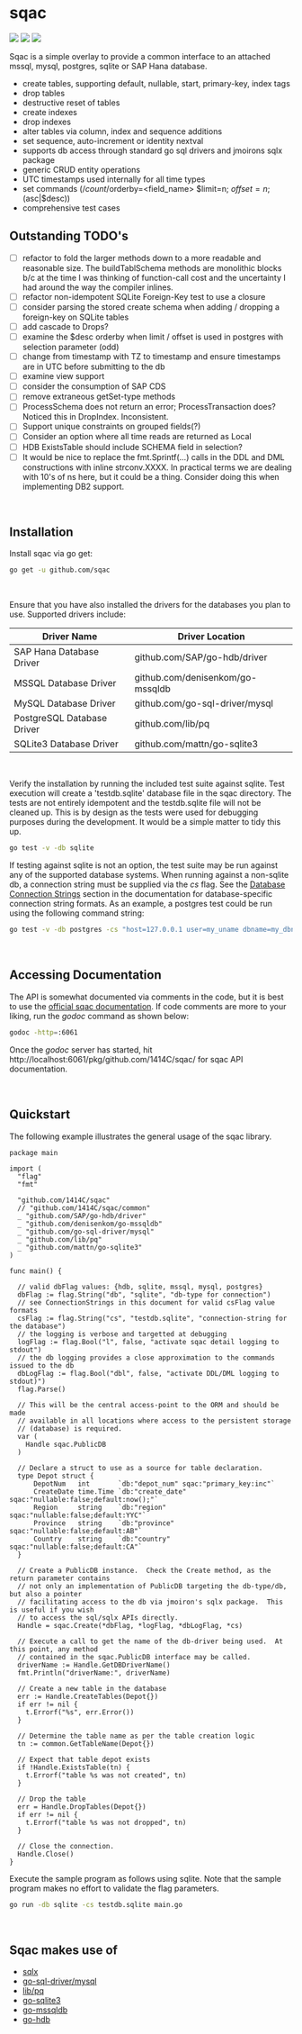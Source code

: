 # sqac

<a href="https://github.com/1414C/sqac/actions?query=workflow%3Asqac-build" alt="BuildStatus">
        <img src="https://github.com/1414C/sqac/workflows/sqac-build/badge.svg" /></a>

<a href="https://github.com/1414C/sqac/actions?query=workflow%3Asqac-test" alt="TestStatus">
        <img src="https://github.com/1414C/sqac/workflows/sqac-test/badge.svg" /></a>

<a href="https://golang.org/dl/" alt="GoVersion">
        <img src="https://img.shields.io/github/go-mod/go-version/1414C/sqac?color=orange" /></a>


Sqac is a simple overlay to provide a common interface to an attached mssql, mysql, postgres, sqlite or SAP Hana database.

- create tables, supporting default, nullable, start, primary-key, index tags
- drop tables
- destructive reset of tables
- create indexes
- drop indexes
- alter tables via column, index and sequence additions
- set sequence, auto-increment or identity nextval
- supports db access through standard go sql drivers and jmoirons sqlx package
- generic CRUD entity operations
- UTC timestamps used internally for all time types
- set commands (/$count /$orderby=<field_name> $limit=n; $offset=n; ($asc|$desc))
- comprehensive test cases

## Outstanding TODO's

- [ ] refactor to fold the larger methods down to a more readable and reasonable size.  The buildTablSchema methods are monolithic blocks b/c at the time I was thinking of function-call cost and the uncertainty I had around the way the compiler inlines.
- [ ] refactor non-idempotent SQLite Foreign-Key test to use a closure
- [ ] consider parsing the stored create schema when adding / dropping a foreign-key on SQLite tables
- [ ] add cascade to Drops?
- [ ] examine the $desc orderby when limit / offset is used in postgres with selection parameter (odd)
- [ ] change from timestamp with TZ to timestamp and ensure timestamps are in UTC before submitting to the db
- [ ] examine view support
- [ ] consider the consumption of SAP CDS
- [ ] remove extraneous getSet-type methods
- [ ] ProcessSchema does not return an error; ProcessTransaction does?  Noticed this in DropIndex.  Inconsistent.
- [ ] Support unique constraints on grouped fields(?)
- [ ] Consider an option where all time reads are returned as Local
- [ ] HDB ExistsTable should include SCHEMA field in selection?
- [ ] It would be nice to replace the fmt.Sprintf(...) calls in the DDL and DML constructions with inline strconv.XXXX.  In practical terms we are dealing with 10's of ns here, but it could be a thing.  Consider doing this when implementing DB2 support.

<br>

## Installation

Install sqac via go get:

```bash
go get -u github.com/sqac
```

<br>

Ensure that you have also installed the drivers for the databases you plan to use.  Supported drivers include:

| Driver Name               | Driver Location                   |
|---------------------------|-----------------------------------|
|SAP Hana Database Driver   | github.com/SAP/go-hdb/driver      |
|MSSQL Database Driver      | github.com/denisenkom/go-mssqldb  |
|MySQL Database Driver      | github.com/go-sql-driver/mysql    |
|PostgreSQL Database Driver | github.com/lib/pq                 |
|SQLite3 Database Driver    | github.com/mattn/go-sqlite3       |

<br>

Verify the installation by running the included test suite against sqlite.  Test execution will create a 'testdb.sqlite' database file in the sqac directory.  The tests are not entirely idempotent and the testdb.sqlite file will not be cleaned up.  This is by design as the tests were used for debugging purposes during the development.  It would be a simple matter to tidy this up.

```bash
go test -v -db sqlite
```

If testing against sqlite is not an option, the test suite may be run against any of the supported database systems.  When running against a non-sqlite db, a connection string must be supplied via the *cs* flag.  See the [Database Connection Strings](https://1414c.github.io/sqac/getting-started/gs-content-e/) section in the documentation for database-specific connection string formats.  As an example, a postgres test could be run using the following command string:

```bash
go test -v -db postgres -cs "host=127.0.0.1 user=my_uname dbname=my_dbname sslmode=disable password=my_passwd"
```

<br>

## Accessing Documentation

The API is somewhat documented via comments in the code, but it is best to use the [official sqac documentation](https://1414c.github.io/sqac/).  If code comments are more to your liking, run the *godoc* command as shown below:

```bash
godoc -http=:6061
```

Once the *godoc* server has started, hit http://localhost:6061/pkg/github.com/1414C/sqac/ for sqac API documentation.

<br>

## Quickstart

The following example illustrates the general usage of the sqac library.  

```golang
package main

import (
  "flag"
  "fmt"

  "github.com/1414C/sqac"
  // "github.com/1414C/sqac/common"
  _ "github.com/SAP/go-hdb/driver"
  _ "github.com/denisenkom/go-mssqldb"
  _ "github.com/go-sql-driver/mysql"
  _ "github.com/lib/pq"
  _ "github.com/mattn/go-sqlite3"
)

func main() {

  // valid dbFlag values: {hdb, sqlite, mssql, mysql, postgres}
  dbFlag := flag.String("db", "sqlite", "db-type for connection")
  // see ConnectionStrings in this document for valid csFlag value formats
  csFlag := flag.String("cs", "testdb.sqlite", "connection-string for the database")
  // the logging is verbose and targetted at debugging
  logFlag := flag.Bool("l", false, "activate sqac detail logging to stdout")
  // the db logging provides a close approximation to the commands issued to the db
  dbLogFlag := flag.Bool("dbl", false, "activate DDL/DML logging to stdout)")
  flag.Parse()

  // This will be the central access-point to the ORM and should be made
  // available in all locations where access to the persistent storage
  // (database) is required.
  var (
    Handle sqac.PublicDB
  )

  // Declare a struct to use as a source for table declaration.
  type Depot struct {
      DepotNum   int       `db:"depot_num" sqac:"primary_key:inc"`
      CreateDate time.Time `db:"create_date" sqac:"nullable:false;default:now();"`
      Region     string    `db:"region" sqac:"nullable:false;default:YYC"`
      Province   string    `db:"province" sqac:"nullable:false;default:AB"`
      Country    string    `db:"country" sqac:"nullable:false;default:CA"`
  }

  // Create a PublicDB instance.  Check the Create method, as the return parameter contains
  // not only an implementation of PublicDB targeting the db-type/db, but also a pointer
  // facilitating access to the db via jmoiron's sqlx package.  This is useful if you wish
  // to access the sql/sqlx APIs directly.
  Handle = sqac.Create(*dbFlag, *logFlag, *dbLogFlag, *cs)

  // Execute a call to get the name of the db-driver being used.  At this point, any method
  // contained in the sqac.PublicDB interface may be called.
  driverName := Handle.GetDBDriverName()
  fmt.Println("driverName:", driverName)

  // Create a new table in the database
  err := Handle.CreateTables(Depot{})
  if err != nil {
    t.Errorf("%s", err.Error())
  }

  // Determine the table name as per the table creation logic
  tn := common.GetTableName(Depot{})

  // Expect that table depot exists
  if !Handle.ExistsTable(tn) {
    t.Errorf("table %s was not created", tn)
  }

  // Drop the table
  err = Handle.DropTables(Depot{})
  if err != nil {
    t.Errorf("table %s was not dropped", tn)
  }

  // Close the connection.
  Handle.Close()
}
```

Execute the sample program as follows using sqlite.  Note that the sample program makes no
effort to validate the flag parameters.

```bash
go run -db sqlite -cs testdb.sqlite main.go
```

<br>

## Sqac makes use of

- [sqlx](https://jmoiron.github.io/sqlx/)
- [go-sql-driver/mysql](https://github.com/go-sql-driver/mysql/)
- [lib/pq](https://github.com/lib/pq)
- [go-sqlite3](http://mattn.github.io/go-sqlite3/)
- [go-mssqldb](https://github.com/denisenkom/go-mssqldb)
- [go-hdb](https://github.com/SAP/go-hdb)
